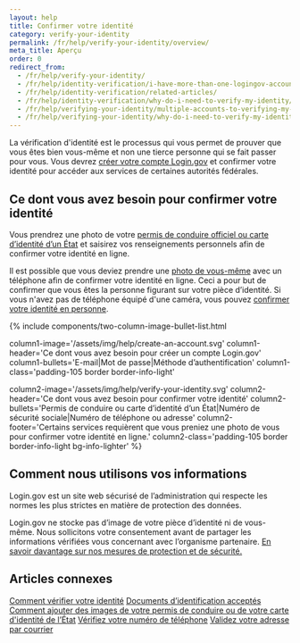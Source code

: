 ```yaml
---
layout: help
title: Confirmer votre identité
category: verify-your-identity
permalink: /fr/help/verify-your-identity/overview/
meta_title: Aperçu
order: 0
redirect_from:
  - /fr/help/verify-your-identity/
  - /fr/help/identity-verification/i-have-more-than-one-logingov-account-can-I-verify-my-identity-for-all-of-them/
  - /fr/help/identity-verification/related-articles/
  - /fr/help/identity-verification/why-do-i-need-to-verify-my-identity/
  - /fr/help/verifying-your-identity/multiple-accounts-to-verifying-my-identity-for/
  - /fr/help/verifying-your-identity/why-do-i-need-to-verify-my-identity/
---
```


La vérification d'identité est le processus qui vous permet de prouver que vous êtes bien vous-même et non une tierce personne qui se fait passer pour vous. Vous devrez [créer votre compte Login.gov](/fr/create-an-account/) et confirmer votre identité pour accéder aux services de certaines autorités fédérales.

## Ce dont vous avez besoin pour confirmer votre identité

Vous prendrez une photo de votre [permis de conduire officiel ou carte d’identité d’un État](/fr/help/verify-your-identity/accepted-identification-documents/) et saisirez vos renseignements personnels afin de confirmer votre identité en ligne.

Il est possible que vous deviez prendre une [photo de vous-même](/fr/help/verify-your-identity/how-to-take-photos-to-verify-your-identity/#how-to-take-photos-of-yourself/) avec un téléphone afin de confirmer votre identité en ligne. Ceci a pour but de confirmer que vous êtes la personne figurant sur votre pièce d’identité. Si vous n'avez pas de téléphone équipé d'une caméra, vous pouvez [confirmer votre identité en personne](/fr/help/verify-your-identity/verify-your-identity-in-person/).

{%
  include components/two-column-image-bullet-list.html

  column1-image='/assets/img/help/create-an-account.svg'
  column1-header='Ce dont vous avez besoin pour créer un compte Login.gov'
  column1-bullets='E-mail|Mot de passe|Méthode d’authentification'
  column1-class='padding-105 border border-info-light'

  column2-image='/assets/img/help/verify-your-identity.svg'
  column2-header='Ce dont vous avez besoin pour confirmer votre identité'
  column2-bullets='Permis de conduire ou carte d’identité d’un État|Numéro de sécurité sociale|Numéro de téléphone ou adresse'
  column2-footer='Certains services requièrent que vous preniez une photo de vous pour confirmer votre identité en ligne.'
  column2-class='padding-105 border border-info-light bg-info-lighter'
%}

## Comment nous utilisons vos informations

Login.gov est un site web sécurisé de l’administration qui respecte les normes les plus strictes en matière de protection des données.

Login.gov ne stocke pas d’image de votre pièce d’identité ni de vous-même. Nous sollicitons votre consentement avant de partager les informations vérifiées vous concernant avec l’organisme partenaire. [En savoir davantage sur nos mesures de protection et de sécurité.](/fr/policy/)

## Articles connexes
[Comment vérifier votre identité](/fr/help/verify-your-identity/how-to-verify-your-identity/)
[Documents d’identification acceptés](/fr/help/verify-your-identity/accepted-identification-documents/)
[Comment ajouter des images de votre permis de conduire ou de votre carte d'identité de l’État](/fr/help/verify-your-identity/how-to-take-photos-to-verify-your-identity/#how-to-take-photos-of-yourself/)
[Vérifiez votre numéro de téléphone](/fr/help/verify-your-identity/phone-number/)
[Validez votre adresse par courrier](/fr/help/verify-your-identity/verify-your-address-by-mail/)
